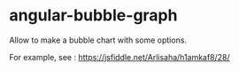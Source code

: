 # angular-bubble-graph
Allow to make a bubble chart with some options.

For example, see : https://jsfiddle.net/Arlisaha/h1amkaf8/28/
